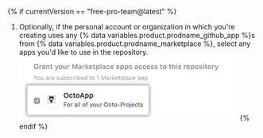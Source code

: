 {% if currentVersion == "free-pro-team@latest" %}
1. Optionally, if the personal account or organization in which you're creating uses any {% data variables.product.prodname_github_app %}s from {% data variables.product.prodname_marketplace %}, select any apps you'd like to use in the repository.
  ![List of your account's {% data variables.product.prodname_github_app %}s from {% data variables.product.prodname_marketplace %} and option to grant access](/assets/images/help/repository/create-repository-choose-marketplace-apps.png)
{% endif %}
